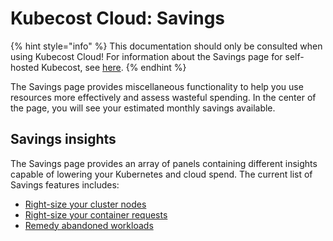 # Kubecost Cloud: Savings

{% hint style="info" %}
This documentation should only be consulted when using Kubecost Cloud! For information about the Savings page for self-hosted Kubecost, see [here](savings.md).
{% endhint %}

The Savings page provides miscellaneous functionality to help you use resources more effectively and assess wasteful spending. In the center of the page, you will see your estimated monthly savings available.

## Savings insights
The Savings page provides an array of panels containing different insights capable of lowering your Kubernetes and cloud spend. The current list of Savings features includes:

* [Right-size your cluster nodes](kubecost-cloud-cluster-right-sizing.md)
* [Right-size your container requests](kubecost-cloud-request-right-sizing.md)
* [Remedy abandoned workloads](kubecost-cloud-abandoned-workloads.md)
